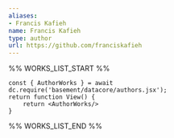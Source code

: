 ```yaml
---
aliases:
- Francis Kafieh
name: Francis Kafieh
type: author
url: https://github.com/franciskafieh
---
```



%% WORKS_LIST_START %%

```datacorejsx
const { AuthorWorks } = await dc.require('basement/datacore/authors.jsx');
return function View() {
    return <AuthorWorks/>
}
```
%% WORKS_LIST_END %%